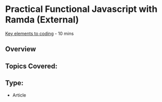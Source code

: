 # Practical Functional Javascript with Ramda (External)
[Key elements to coding](http://developer.telerik.com/featured/practical-functional-javascript-ramda/) - 10 mins


## Overview


## Topics Covered:



## Type:
- Article

